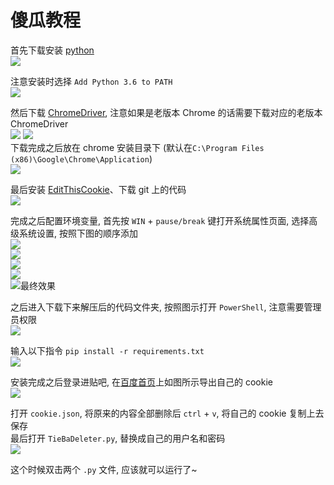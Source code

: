 # 傻瓜教程

首先下载安装 [python][1]  
![][2]  

注意安装时选择 `Add Python 3.6 to PATH`  
![][3]  

然后下载 [ChromeDriver][4], 注意如果是老版本 Chrome 的话需要下载对应的老版本 ChromeDriver  
![][5]
![][6]  
下载完成之后放在 chrome 安装目录下 (默认在`C:\Program Files (x86)\Google\Chrome\Application`)  
![][7]  

最后安装 [EditThisCookie][8]、下载 git 上的代码  
![][9]  

完成之后配置环境变量, 首先按 `WIN` + `pause/break` 键打开系统属性页面, 选择高级系统设置, 按照下图的顺序添加  
![][10]  
![][11]  
![][12]  
![][13]  
![最终效果][14]  

之后进入下载下来解压后的代码文件夹, 按照图示打开 `PowerShell`, 注意需要管理员权限  
![][15]  
  
输入以下指令 `pip install -r requirements.txt`  
![][16]  

安装完成之后登录进贴吧, 在[百度首页][17]上如图所示导出自己的 cookie  
![][18]  

打开 `cookie.json`, 将原来的内容全部删除后 `ctrl` +  `v`, 将自己的 cookie 复制上去保存  
最后打开 `TieBaDeleter.py`, 替换成自己的用户名和密码  
![][19]  

这个时候双击两个 `.py` 文件, 应该就可以运行了~

[1]: https://www.python.org/
[2]: http://i.imgur.com/o3wdzlk.png
[3]: http://i.imgur.com/P206SmS.png
[4]: https://sites.google.com/a/chromium.org/chromedriver/downloads
[5]: https://imgur.com/oxh32GN.png
[6]: https://imgur.com/NK8Zyt3.png
[7]: https://imgur.com/zFcZ5Nv.png
[8]: https://chrome.google.com/webstore/detail/editthiscookie/fngmhnnpilhplaeedifhccceomclgfbg
[9]: https://imgur.com/4qq0Cxo.png
[10]: https://imgur.com/7bD4h6F.png
[11]: https://imgur.com/JYutg5e.png
[12]: https://imgur.com/RPPFv0w.png
[13]: https://imgur.com/lEl33CI.png
[14]: https://imgur.com/v8v06k6.png
[15]: https://imgur.com/gucdJKA.png
[16]: https://imgur.com/bojLBlf.png
[17]: https://www.baidu.com
[18]: https://imgur.com/6vS5ihv.png
[19]: https://imgur.com/4vAXzOC.png